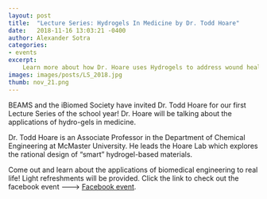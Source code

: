 ```yaml
---
layout: post
title:  "Lecture Series: Hydrogels In Medicine by Dr. Todd Hoare"
date:   2018-11-16 13:03:21 -0400
author: Alexander Sotra
categories:
- events
excerpt: 
    Learn more about how Dr. Hoare uses Hydrogels to address wound healing and more! It is on Wednesday Nov. 21, from 6:45 to 8:00 pm at ETB 124.
images: images/posts/LS_2018.jpg
thumb: nov_21.png
---
```


BEAMS and the iBiomed Society have invited Dr. Todd Hoare for our first Lecture Series of the school year! Dr. Hoare will be talking about the applications of hydro-gels in medicine.

Dr. Todd Hoare is an Associate Professor in the Department of Chemical Engineering at McMaster University. He leads the Hoare Lab which explores the rational design of “smart” hydrogel-based materials.

Come out and learn about the applications of biomedical engineering to real life! Light refreshments will be provided.
Click the link to check out the facebook event ---> [Facebook event](https://www.facebook.com/events/272033536824725/). 
